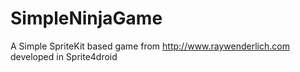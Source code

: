 # SimpleNinjaGame
A Simple SpriteKit based game from http://www.raywenderlich.com developed in Sprite4droid 
